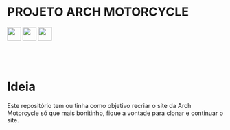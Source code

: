# PROJETO ARCH MOTORCYCLE
<a href="https://www.linkedin.com/in/imerik1/"><img src="https://image.flaticon.com/icons/png/512/174/174857.png" width="32px"></a>
<a href="https://www.twitch.tv/eker1"><img src="https://pngimg.com/uploads/twitch/twitch_PNG49.png" width="32px"></a>
<a href="https://www.youtube.com/channel/UCK6ma51tX_xvk47cMZPaaMA?view_as=subscriber"><img src="https://juniorsilveira.com.br/wp-content/uploads/2019/03/youtube-logo-in-png-26.png" width="32px"></a>

<br>
<br>

# Ideia
  Este repositório tem ou tinha como objetivo recriar o site da Arch Motorcycle só que mais bonitinho, fique a vontade para clonar e continuar o site. 
